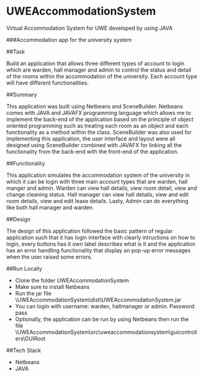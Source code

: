 # UWEAccommodationSystem
Virtual Accommodation System for UWE developed by using JAVA 

###Accommodation app for the university system

##Task

Build an application that allows three different types of account to login which are warden, hall manager and admin to control the status and detail of the rooms within the accommodation of the university. Each account type will have different functionalities.

##Summary 

This application was built using Netbeans and SceneBuilder. Netbeans comes with JAVA and JAVAFX programming language which allows me to implement the back-end of the application based on the principle of object oriented programming such as treating each room as an object and each functionality as a method within the class. SceneBuilder was also used for implementing this application, the user interface and layout were all designed using SceneBuilder combined with JAVAFX for linking all the functionality from the back-end with the front-end of the application.

##Functionality

This application simulates the accommodation system of the university in which it can be login with three main account types that are warden, hall manger and admin. Warden can view hall details, view room detail, view and change cleaning status. Hall manager can view hall details, view and edit room details, view and edit lease details. Lasty, Admin can do everything like both hall manager and warden.

##Design

The design of this application followed the basic pattern of regular application such that it has login interface with clearly intructions on how to login, every buttons has it own label describes what is it and the application has an error handling functionality that display an pop-up error messages when the user raised some errors.   

##Run Locally

- Clone the folder UWEAccommodationSystem
- Make sure to install Netbeans
- Run the jar file \UWEAccommodationSystem\dist\UWEAccommodationSystem.jar
- You can login with username: warden, hallmanager or admin. Password: pass
- Optionally, the application can be run by using Netbeans then run the file \UWEAccommodationSystem\src\uweaccommodationsystem\guicontrollers\GUIRoot  

##Tech Stack

- Netbeans
- JAVA 

